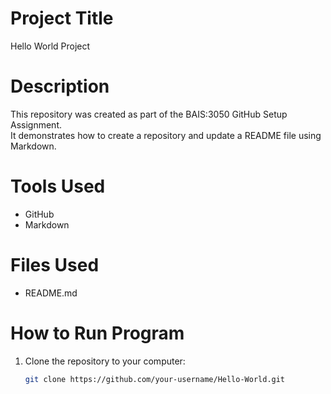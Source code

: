 # Project Title
Hello World Project

# Description
This repository was created as part of the BAIS:3050 GitHub Setup Assignment.  
It demonstrates how to create a repository and update a README file using Markdown.

# Tools Used
- GitHub
- Markdown

# Files Used
- README.md

# How to Run Program
1. Clone the repository to your computer:
   ```bash
   git clone https://github.com/your-username/Hello-World.git
